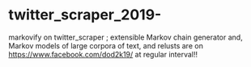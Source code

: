# twitter_scraper_2019-
markovify on twitter_scraper ; extensible Markov chain generator and, Markov models of large corpora of text, 
and relusts are on https://www.facebook.com/dod2k19/ at regular interval!!

